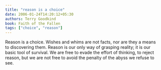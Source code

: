 ```yaml
---
title: "reason is a choice"
date: 2006-01-24T14:20:12+05:30
authors: Terry Goodkind
book: Faith of the Fallen
tags: ["choice", "reason"]
---
```

Reason is a choice. Wishes and whims are not facts, nor are they a means to discovering them. Reason is our only way of grasping reality; it is our basic tool of survival. We are free to evade the effort of thinking, to reject reason, but we are not free to avoid the penalty of the abyss we refuse to see.
